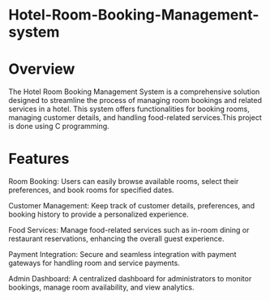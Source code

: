 # Hotel-Room-Booking-Management-system
# Overview
The Hotel Room Booking Management System is a comprehensive solution designed to streamline the process of managing room bookings and related services in a hotel. This system offers functionalities for booking rooms, managing customer details, and handling food-related services.This project is done using  C programming.

# Features
Room Booking: Users can easily browse available rooms, select their preferences, and book rooms for specified dates.

Customer Management: Keep track of customer details, preferences, and booking history to provide a personalized experience.

Food Services: Manage food-related services such as in-room dining or restaurant reservations, enhancing the overall guest experience.

Payment Integration: Secure and seamless integration with payment gateways for handling room and service payments.

Admin Dashboard: A centralized dashboard for administrators to monitor bookings, manage room availability, and view analytics.
